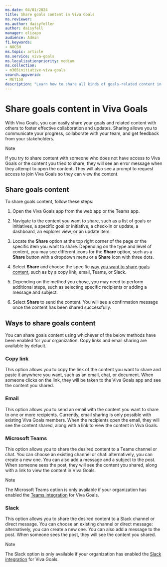 ```yaml
---
ms.date: 04/01/2024
title: Share goals content in Viva Goals
ms.reviewer: 
ms.author: daisyfeller
author: daisyfell
manager: elizapo
audience: Admin
f1.keywords:
- NOCSH
ms.topic: article
ms.service: viva-goals
ms.localizationpriority: medium
ms.collection:  
- m365initiative-viva-goals
search.appverid:
- MET150
description: "Learn how to share all kinds of goals-related content in Viva Goals."
---
```


# Share goals content in Viva Goals

With Viva Goals, you can easily share your goals and related content with others to foster effective collaboration and updates. Sharing allows you to communicate your progress, collaborate with your team, and get feedback from your stakeholders.

> [!NOTE]
> If you try to share content with someone who does not have access to Viva Goals or the content you tried to share, they will see an error message when they attempt to open the content. They will also see a prompt to request access to join Viva Goals so they can view the content.

## Share goals content

To share goals content, follow these steps:

1. Open the Viva Goals app from the web app or the Teams app.

1. Navigate to the content you want to share, such as a list of goals or initiatives, a specific goal or initiative, a check-in or update, a dashboard, an explorer view, or an update item.

1. Locate the **Share** option at the top right corner of the page or the specific item you want to share. Depending on the type and level of content, you may see different icons for the **Share** option, such as a **Share** button with a dropdown menu or a **Share** icon with three dots.

1. Select **Share** and choose the specific [way you want to share goals content](#ways-to-share-goals-content), such as by a copy link, email, Teams, or Slack.

1. Depending on the method you chose, you may need to perform additional steps, such as selecting specific recipients or adding a message and subject.

1. Select **Share** to send the content. You will see a confirmation message once the content has been shared successfully.

## Ways to share goals content

You can share goals content using whichever of the below methods have been enabled for your organization. Copy links and email sharing are available by default.

### Copy link

This option allows you to copy the link of the content you want to share and paste it anywhere you want, such as an email, chat, or document. When someone clicks on the link, they will be taken to the Viva Goals app and see the content you shared.

### Email

This option allows you to send an email with the content you want to share to one or more recipients. Currently, email sharing is only possible with existing Viva Goals members. When the recipients open the email, they will see the content shared, along with a link to view the content in Viva Goals.

### Microsoft Teams

This option allows you to share the desired content to a Teams channel or chat. You can choose an existing channel or chat: alternatively, you can create a new one. You can also add a message and a subject to the post. When someone sees the post, they will see the content you shared, along with a link to view the content in Viva Goals.
> [!NOTE]
> The Microsoft Teams option is only available if your organization has enabled the [Teams integration](ms-teams-integration.md) for Viva Goals.

### Slack

This option allows you to share the desired content to a Slack channel or direct message. You can choose an existing channel or direct message: alternatively, you can create a new one. You can also add a message to the post. When someone sees the post, they will see the content you shared.

> [!NOTE]
> The Slack option is only available if your organization has enabled the [Slack integration](slack-collaborate-with-viva-goals.md) for Viva Goals.
